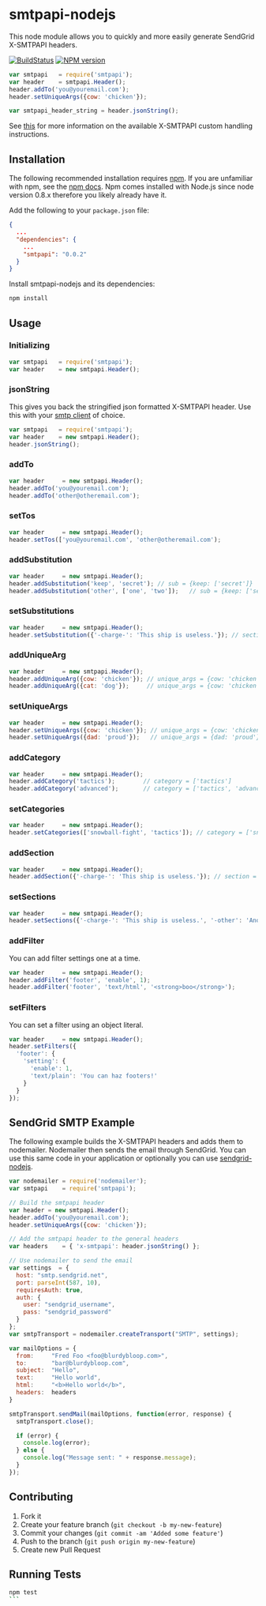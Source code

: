 # smtpapi-nodejs

This node module allows you to quickly and more easily generate SendGrid X-SMTPAPI headers.

[![BuildStatus](https://travis-ci.org/sendgrid/smtpapi-nodejs.png?branch=master)](https://travis-ci.org/sendgrid/smtpapi-nodejs)
[![NPM version](https://badge.fury.io/js/smtpapi.png)](http://badge.fury.io/js/smtpapi)

```javascript
var smtpapi   = require('smtpapi');
var header    = smtpapi.Header(); 
header.addTo('you@youremail.com');
header.setUniqueArgs({cow: 'chicken'});

var smtpapi_header_string = header.jsonString();
```

See [this](http://sendgrid.com/docs/API_Reference/SMTP_API/) for more information on the available X-SMTPAPI custom handling instructions.

## Installation

The following recommended installation requires [npm](https://npmjs.org/). If you are unfamiliar with npm, see the [npm docs](https://npmjs.org/doc/). Npm comes installed with Node.js since node version 0.8.x therefore you likely already have it.

Add the following to your `package.json` file:

```json
{
  ...
  "dependencies": {
    ...
    "smtpapi": "0.0.2"
  }
}
```

Install smtpapi-nodejs and its dependencies:

```bash
npm install
```

## Usage

### Initializing

```javascript
var smtpapi   = require('smtpapi');
var header    = new smtpapi.Header();
```

### jsonString

This gives you back the stringified json formatted X-SMTPAPI header. Use this with your [smtp client](https://github.com/andris9/simplesmtp) of choice.

```javascript
var smtpapi   = require('smtpapi');
var header    = new smtpapi.Header();
header.jsonString();
```

### addTo

```javascript
var header     = new smtpapi.Header();
header.addTo('you@youremail.com');
header.addTo('other@otheremail.com');
```

### setTos

```javascript
var header     = new smtpapi.Header();
header.setTos(['you@youremail.com', 'other@otheremail.com');
```

### addSubstitution

```javascript
var header     = new smtpapi.Header();
header.addSubstitution('keep', 'secret'); // sub = {keep: ['secret']}
header.addSubstitution('other', ['one', 'two']);   // sub = {keep: ['secret'], other: ['one', 'two']}
```

### setSubstitutions 

```javascript
var header     = new smtpapi.Header();
header.setSubstitution({'-charge-': 'This ship is useless.'}); // section = {'-charge-': 'This ship is useless.'}
```

### addUniqueArg

```javascript
var header     = new smtpapi.Header();
header.addUniqueArg({cow: 'chicken'}); // unique_args = {cow: 'chicken'}
header.addUniqueArg({cat: 'dog'});     // unique_args = {cow: 'chicken', cat: 'dog'}
```

### setUniqueArgs

```javascript
var header     = new smtpapi.Header();
header.setUniqueArgs({cow: 'chicken'}); // unique_args = {cow: 'chicken'}
header.setUniqueArgs({dad: 'proud'});   // unique_args = {dad: 'proud'}
```

### addCategory

```javascript
var header     = new smtpapi.Header();
header.addCategory('tactics');        // category = ['tactics']
header.addCategory('advanced');       // category = ['tactics', 'advanced']
```

### setCategories

```javascript
var header     = new smtpapi.Header();
header.setCategories(['snowball-fight', 'tactics']); // category = ['snowball-fight', 'tactics']
```

### addSection

```javascript
var header     = new smtpapi.Header();
header.addSection({'-charge-': 'This ship is useless.'}); // section = {'-charge-': 'This ship is useless.'}
```

### setSections

```javascript
var header     = new smtpapi.Header();
header.setSections({'-charge-': 'This ship is useless.', '-other': 'Another section here'}); // section = {'-charge-': 'This ship is useless.', '-other': 'Another section here'}
```

### addFilter

You can add filter settings one at a time.

```javascript
var header     = new smtpapi.Header();
header.addFilter('footer', 'enable', 1);
header.addFilter('footer', 'text/html', '<strong>boo</strong>');
```

### setFilters

You can set a filter using an object literal.

```javascript
var header     = new smtpapi.Header();
header.setFilters({
  'footer': {
    'setting': {
      'enable': 1,
      'text/plain': 'You can haz footers!'
    }
  }
});
```

## SendGrid SMTP Example

The following example builds the X-SMTPAPI headers and adds them to nodemailer. Nodemailer then sends the email through SendGrid. You can use this same code in your application or optionally you can use [sendgrid-nodejs](http://github.com/sendgrid/sendgrid-nodejs).

```javascript 
var nodemailer = require('nodemailer');
var smtpapi    = require('smtpapi');

// Build the smtpapi header
var header = new smtpapi.Header();
header.addTo('you@youremail.com');
header.setUniqueArgs({cow: 'chicken'});

// Add the smtpapi header to the general headers
var headers    = { 'x-smtpapi': header.jsonString() };

// Use nodemailer to send the email
var settings  = {
  host: "smtp.sendgrid.net",
  port: parseInt(587, 10),
  requiresAuth: true,
  auth: {
    user: "sendgrid_username",
    pass: "sendgrid_password"
  }
};
var smtpTransport = nodemailer.createTransport("SMTP", settings);

var mailOptions = {
  from:     "Fred Foo <foo@blurdybloop.com>",
  to:       "bar@blurdybloop.com",
  subject:  "Hello",
  text:     "Hello world",
  html:     "<b>Hello world</b>",
  headers:  headers
}

smtpTransport.sendMail(mailOptions, function(error, response) {
  smtpTransport.close();

  if (error) { 
    console.log(error);
  } else {
    console.log("Message sent: " + response.message);
  }
});
```

## Contributing

1. Fork it
2. Create your feature branch (`git checkout -b my-new-feature`)
3. Commit your changes (`git commit -am 'Added some feature'`)
4. Push to the branch (`git push origin my-new-feature`)
5. Create new Pull Request

## Running Tests

````bash
npm test
```
